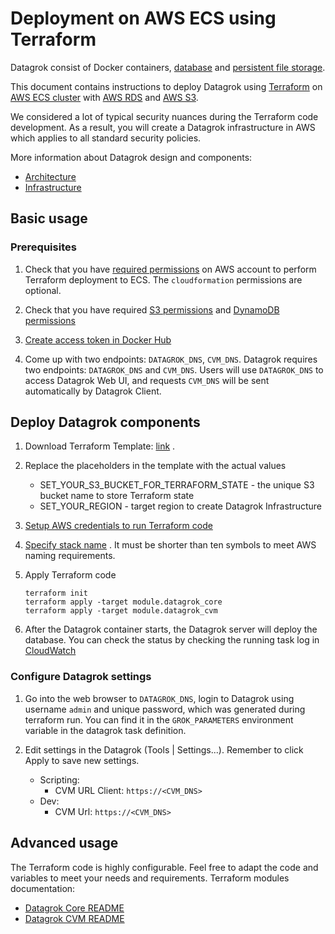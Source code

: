 <!-- TITLE: Deployment on AWS ECS using Terraform -->
<!-- SUBTITLE: -->

# Deployment on AWS ECS using Terraform

Datagrok consist of Docker containers, [database](infrastructure.md#database)
and [persistent file storage](infrastructure.md#storage).

This document contains instructions to deploy Datagrok using [Terraform](https://www.terraform.io/)
on [AWS ECS cluster](https://aws.amazon.com/ecs/) with [AWS RDS](https://aws.amazon.com/rds/)
and [AWS S3](https://aws.amazon.com/s3/).

We considered a lot of typical security nuances during the Terraform code development. As a result, you will
create a Datagrok infrastructure in AWS which applies to all standard security policies.

More information about Datagrok design and components:

* [Architecture](architecture.md)
* [Infrastructure](infrastructure.md)

## Basic usage

### Prerequisites

1. Check that you
   have [required permissions](https://github.com/datagrok-ai/public/blob/master/help/develop/admin/deploy/iam.list)
   on AWS account to perform Terraform deployment to ECS. The `cloudformation` permissions are optional.
2. Check that you
   have required [S3 permissions](https://www.terraform.io/language/settings/backends/s3#s3-bucket-permissions)
   and [DynamoDB permissions](https://www.terraform.io/language/settings/backends/s3#dynamodb-table-permissions)

3. [Create access token in Docker Hub](https://docs.docker.com/docker-hub/access-tokens/)

4. Come up with two endpoints: `DATAGROK_DNS`, `CVM_DNS`. Datagrok requires two endpoints: `DATAGROK_DNS` and `CVM_DNS`.
   Users will use `DATAGROK_DNS` to access Datagrok Web UI, and requests `CVM_DNS` will be sent automatically by
   Datagrok Client.

## Deploy Datagrok components

1. Download Terraform
   Template: [link](https://github.com/datagrok-ai/public/blob/master/help/develop/admin/deploy/terraform/terraform.tf)
   .

2. Replace the placeholders in the template with the actual values

   * SET_YOUR_S3_BUCKET_FOR_TERRAFORM_STATE - the unique S3 bucket name to store Terraform state
   * SET_YOUR_REGION - target region to create Datagrok Infrastructure

3. [Setup AWS credentials to run Terraform code](https://developer.hashicorp.com/terraform/language/settings/backends/s3#credentials-and-shared-configuration)

4. [Specify stack name](https://docs.aws.amazon.com/AWSCloudFormation/latest/UserGuide/cfn-using-console-create-stack-parameters.html)
   . It must be shorter than ten symbols to meet AWS naming requirements.

5. Apply Terraform code

   ```shell
   terraform init
   terraform apply -target module.datagrok_core
   terraform apply -target module.datagrok_cvm
   ```

6. After the Datagrok container starts, the Datagrok server will deploy the database. You can check the status by
   checking the running task log in [CloudWatch](https://aws.amazon.com/cloudwatch/)

### Configure Datagrok settings

1. Go into the web browser to `DATAGROK_DNS`, login to Datagrok using username `admin` and unique password, which was
   generated during terraform run. You can find it in the `GROK_PARAMETERS` environment variable in the datagrok task
   definition.
2. Edit settings in the Datagrok (Tools | Settings...). Remember to click Apply to save new settings.

   * Scripting:
     * CVM URL Client: `https://<CVM_DNS>`
   * Dev:
     * CVM Url: `https://<CVM_DNS>`

## Advanced usage

The Terraform code is highly configurable. Feel free to adapt the code and variables to meet your needs and
requirements.
Terraform modules documentation:

* [Datagrok Core README](https://github.com/datagrok-ai/tf-module-datagrok-core/blob/main/aws/README.md)
* [Datagrok CVM README](https://github.com/datagrok-ai/tf-module-datagrok-cvm/blob/main/aws/README.md)

